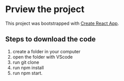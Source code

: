# Prview the project

This project was bootstrapped with [Create React App](https://github.com/facebook/create-react-app).

## Steps to download the code 

1. create a folder in your computer
2. open the folder with VScode
3. run git clone 
4. run npm install
5. run npm start.


